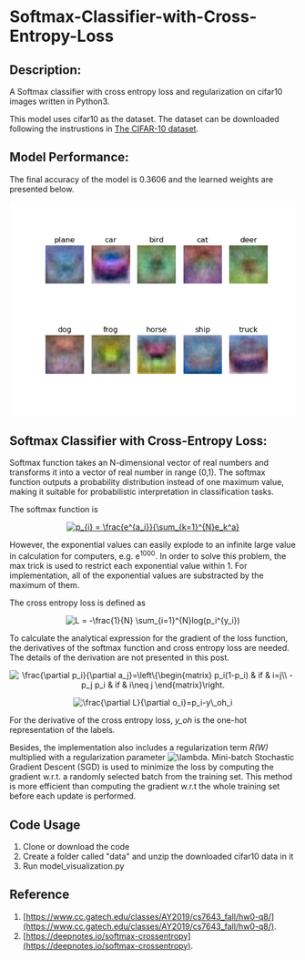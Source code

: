 # Softmax-Classifier-with-Cross-Entropy-Loss
## Description:
A Softmax classifier with cross entropy loss and regularization on cifar10 images written in Python3.

This model uses cifar10 as the dataset.  The dataset can be downloaded following the instrustions in [The CIFAR-10 dataset](https://www.cs.toronto.edu/~kriz/cifar.html).

## Model Performance:
The final accuracy of the model is 0.3606 and the learned weights are presented below.

![alt text](/images/weights.png)

## Softmax Classifier with Cross-Entropy Loss:
Softmax function takes an N-dimensional vector of real numbers and transforms it into a vector of real number in range (0,1). The softmax function outputs a probability distribution instead of one maximum value, making it suitable for probabilistic interpretation in classification tasks.

The softmax function is

<p align="center">
<a href="https://www.codecogs.com/eqnedit.php?latex=p_{i}&space;=&space;\frac{e^{a_i}}{\sum_{k=1}^{N}e_k^a}" target="_blank"><img src="https://latex.codecogs.com/png.latex?p_{i}&space;=&space;\frac{e^{a_i}}{\sum_{k=1}^{N}e_k^a}" title="p_{i} = \frac{e^{a_i}}{\sum_{k=1}^{N}e_k^a}" /></a>
</p>


However, the exponential values can easily explode to an infinite large value in calculation for computers, e.g. e<sup>1000</sup>. In order to solve this problem, the max trick is used to restrict each exponential value within 1. For implementation, all of the exponential values are substracted by the maximum of them.

The cross entropy loss is defined as
<p align="center">
<img src="https://latex.codecogs.com/png.latex?L&space;=&space;-\frac{1}{N}&space;\sum_{i=1}^{N}log(p_i^{y_i})" title="L = -\frac{1}{N} \sum_{i=1}^{N}log(p_i^{y_i})" />
</p>

To calculate the analytical expression for the gradient of the loss function, the derivatives of the softmax function and cross entropy loss are needed. The details of the derivation are not presented in this post.

<p align="center">
<img src="https://latex.codecogs.com/png.latex?\frac{\partial&space;p_i}{\partial&space;a_j}=\left\{\begin{matrix}&space;p_i(1-p_i)&space;&&space;if&space;&&space;i=j\\&space;-p_j&space;p_i&space;&&space;if&space;&&space;i\neq&space;j&space;\end{matrix}\right." title="\frac{\partial p_i}{\partial a_j}=\left\{\begin{matrix} p_i(1-p_i) & if & i=j\\ -p_j p_i & if & i\neq j \end{matrix}\right." />
</p>

<p align="center">
<img src="https://latex.codecogs.com/png.latex?\frac{\partial&space;L}{\partial&space;o_i}=p_i-y\_oh_i" title="\frac{\partial L}{\partial o_i}=p_i-y\_oh_i" />
</p>

For the derivative of the cross entropy loss, *y_oh* is the one-hot representation of the labels.

Besides, the implementation also includes a regularization term *R(W)* multiplied with a regularization parameter <img src="https://latex.codecogs.com/png.latex?\lambda" title="\lambda" />. Mini-batch Stochastic Gradient Descent (SGD) is used to minimize the loss by computing the gradient w.r.t. a randomly selected batch from the training set. This method is more efficient than computing the gradient w.r.t the whole training set before each update is performed.

## Code Usage
1. Clone or download the code
2. Create a folder called "data" and unzip the downloaded cifar10 data in it
3. Run model_visualization.py

## Reference
1. [https://www.cc.gatech.edu/classes/AY2019/cs7643_fall/hw0-q8/](https://www.cc.gatech.edu/classes/AY2019/cs7643_fall/hw0-q8/).
2. [https://deepnotes.io/softmax-crossentropy](https://deepnotes.io/softmax-crossentropy).
